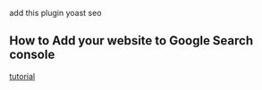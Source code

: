add this plugin
yoast seo

## How to Add your website to Google Search console
[tutorial](http://kb.yoast.com/article/164-how-to-connect-your-website-to-google-webmaster-tools)
